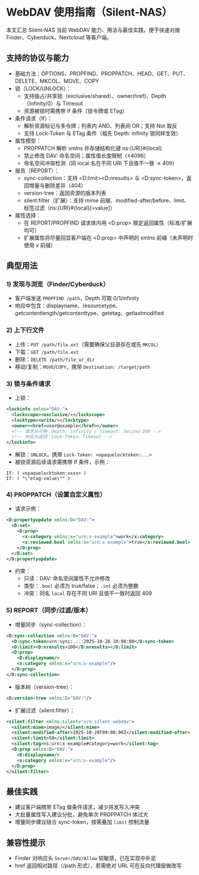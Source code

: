 # WebDAV 使用指南（Silent‑NAS）

本文汇总 Silent‑NAS 当前 WebDAV 能力、用法与最佳实践，便于快速对接 Finder、Cyberduck、Nextcloud 等客户端。

## 支持的协议与能力
- 基础方法：OPTIONS、PROPFIND、PROPPATCH、HEAD、GET、PUT、DELETE、MKCOL、MOVE、COPY
- 锁（LOCK/UNLOCK）：
  - 支持独占/共享锁（exclusive/shared）、owner(href)、Depth（infinity/0）与 Timeout
  - 资源被锁时需携带 If 条件（锁令牌或 ETag）
- 条件请求（If）：
  - 解析资源标记与多令牌；列表内 AND、列表间 OR；支持 Not 取反
  - 支持 Lock‑Token 与 ETag 条件（祖先 Depth: infinity 锁同样生效）
- 属性模型：
  - PROPPATCH 解析 xmlns 并存储结构化键 ns:{URI}#{local}
  - 禁止修改 DAV: 命名空间；属性值长度限制（≤4096）
  - 命名空间冲突检测（同 local 名在不同 URI 下且值不一致 → 409）
- 报告（REPORT）：
  - sync-collection：支持 <D:limit><D:nresults> 与 <D:sync-token>，返回增量与删除差异（404）
  - version-tree：返回资源的版本列表
  - silent:filter（扩展）：支持 mime 前缀、modified-after/before、limit、标签过滤（ns:{URI}#{local}[=value]）
- 属性选择：
  - 在 REPORT/PROPFIND 请求体内用 <D:prop> 限定返回属性（标准/扩展均可）
  - 扩展属性将尽量回显客户端在 <D:prop> 中声明的 xmlns 前缀（未声明时使用 x 前缀）

## 典型用法

### 1) 发现与浏览（Finder/Cyberduck）
- 客户端发送 `PROPFIND /path`，Depth 可取 0/1/infinity
- 响应中包含：displayname、resourcetype、getcontentlength/getcontenttype、getetag、getlastmodified

### 2) 上下行文件
- 上传：`PUT /path/file.ext`（需要确保父目录存在或先 `MKCOL`）
- 下载：`GET /path/file.ext`
- 删除：`DELETE /path/file_or_dir`
- 移动/复制：`MOVE`/`COPY`，携带 `Destination: /target/path`

### 3) 锁与条件请求
- 上锁：
```xml
<lockinfo xmlns="DAV:">
  <lockscope><exclusive/></lockscope>
  <locktype><write/></locktype>
  <owner><href>user@example</href></owner>
  <!-- 请求头可带：Depth: infinity / Timeout: Second-300 -->
  <!-- 响应头返回：Lock-Token、Timeout -->
</lockinfo>
```
- 解锁：`UNLOCK`，携带 `Lock-Token: <opaquelocktoken:...>`
- 被锁资源后续请求需携带 If 条件，示例：
```
If: ( <opaquelocktoken:xxxx> )
If: ( "\"etag-value\"" )
```

### 4) PROPPATCH（设置自定义属性）
- 请求示例：
```xml
<D:propertyupdate xmlns:D="DAV:">
  <D:set>
    <D:prop>
      <x:category xmlns:x="urn:x-example">work</x:category>
      <x:reviewed.bool xmlns:x="urn:x-example">true</x:reviewed.bool>
    </D:prop>
  </D:set>
</D:propertyupdate>
```
- 约束：
  - 只读：DAV: 命名空间属性不允许修改
  - 类型：`.bool` 必须为 true/false；`.int` 必须为整数
  - 冲突：同名 `local` 存在不同 URI 且值不一致时返回 409

### 5) REPORT（同步/过滤/版本）
- 增量同步（sync-collection）：
```xml
<D:sync-collection xmlns:D="DAV:">
  <D:sync-token>urn:sync:...:2025-10-28 10:00:00</D:sync-token>
  <D:limit><D:nresults>100</D:nresults></D:limit>
  <D:prop>
    <D:displayname/>
    <x:category xmlns:x="urn:x-example"/>
  </D:prop>
</D:sync-collection>
```
- 版本树（version-tree）：
```xml
<D:version-tree xmlns:D="DAV:"/>
```
- 扩展过滤（silent:filter）：
```xml
<silent:filter xmlns:silent="urn:silent-webdav">
  <silent:mime>image/</silent:mime>
  <silent:modified-after>2025-10-28T09:00:00Z</silent:modified-after>
  <silent:limit>50</silent:limit>
  <silent:tag>ns:urn:x-example#category=work</silent:tag>
  <D:prop xmlns:D="DAV:">
    <D:displayname/>
    <x:category xmlns:x="urn:x-example"/>
  </D:prop>
</silent:filter>
```

## 最佳实践
- 建议客户端携带 ETag 做条件请求，减少并发写入冲突
- 大批量属性写入建议分批，避免单次 PROPPATCH 体过大
- 增量同步建议结合 sync-token，按需叠加 `limit` 控制流量

## 兼容性提示
- Finder 对响应头 `Server/DAV/Allow` 较敏感，已在实现中补足
- href 返回相对路径（/path 形式），若需绝对 URL 可在反向代理层做改写
